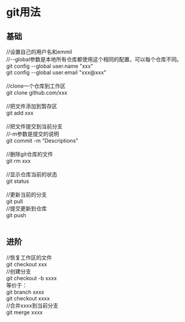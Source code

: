 git用法
===
基础
---
//设置自己的用户名和emmil<br>
//--global参数是本地所有仓库都使用这个相同的配置，可以每个仓库不同。<br>
git config --global user.name "xxx"<br>
git config --global user.email "xxx@xxx"<br>
<br>
//clone一个仓库到工作区<br>
git clone github.com/xxx<br>
<br>
//把文件添加到暂存区<br>
git add xxx<br>
<br>
//把文件提交到当前分支<br>
//-m参数是提交的说明<br>
git commit -m "Descriptions"<br>
<br>
//删除git仓库的文件<br>
git rm xxx<br>
<br>
//显示仓库当前的状态<br>
git status<br>
<br>
//更新当前的分支<br>
git pull<br>
//提交更新到仓库<br>
git push<br>
<br>

进阶
---
//恢复工作区的文件<br>
git checkout xxx<br>
//创建分支<br>
git checkout -b xxxx<br>
等价于：<br>
  git branch xxxx<br>
  git checkout xxxx<br>
//合并xxxx到当前分支<br>
git merge xxxx<br>
